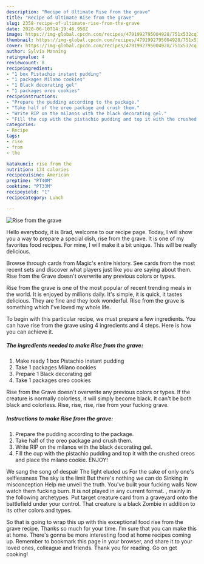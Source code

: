 ```yaml
---
description: "Recipe of Ultimate Rise from the grave"
title: "Recipe of Ultimate Rise from the grave"
slug: 2358-recipe-of-ultimate-rise-from-the-grave
date: 2020-06-10T14:19:46.958Z
image: https://img-global.cpcdn.com/recipes/4791992795004928/751x532cq70/rise-from-the-grave-recipe-main-photo.jpg
thumbnail: https://img-global.cpcdn.com/recipes/4791992795004928/751x532cq70/rise-from-the-grave-recipe-main-photo.jpg
cover: https://img-global.cpcdn.com/recipes/4791992795004928/751x532cq70/rise-from-the-grave-recipe-main-photo.jpg
author: Sylvia Manning
ratingvalue: 4
reviewcount: 8
recipeingredient:
- "1 box Pistachio instant pudding"
- "1 packages Milano cookies"
- "1 Black decorating gel"
- "1 packages oreo cookies"
recipeinstructions:
- "Prepare the pudding according to the package."
- "Take half of the oreo package and crush them."
- "Write RIP on the milanos with the black decorating gel."
- "Fill the cup with the pistachio pudding and top it with the crushed oreos and place the milano cookie. ENJOY!"
categories:
- Recipe
tags:
- rise
- from
- the

katakunci: rise from the 
nutrition: 134 calories
recipecuisine: American
preptime: "PT40M"
cooktime: "PT33M"
recipeyield: "1"
recipecategory: Lunch

---
```



![Rise from the grave](https://img-global.cpcdn.com/recipes/4791992795004928/751x532cq70/rise-from-the-grave-recipe-main-photo.jpg)

Hello everybody, it is Brad, welcome to our recipe page. Today, I will show you a way to prepare a special dish, rise from the grave. It is one of my favorites food recipes. For mine, I will make it a bit unique. This will be really delicious.

Browse through cards from Magic&#39;s entire history. See cards from the most recent sets and discover what players just like you are saying about them. Rise from the Grave doesn&#39;t overwrite any previous colors or types.

Rise from the grave is one of the most popular of recent trending meals in the world. It is enjoyed by millions daily. It's simple, it is quick, it tastes delicious. They are fine and they look wonderful. Rise from the grave is something which I've loved my whole life.


To begin with this particular recipe, we must prepare a few ingredients. You can have rise from the grave using 4 ingredients and 4 steps. Here is how you can achieve it.

<!--inarticleads1-->

##### The ingredients needed to make Rise from the grave:

1. Make ready 1 box Pistachio instant pudding
1. Take 1 packages Milano cookies
1. Prepare 1 Black decorating gel
1. Take 1 packages oreo cookies


Rise from the Grave doesn&#39;t overwrite any previous colors or types. If the creature is normally colorless, it will simply become black. It can&#39;t be both black and colorless. Rise, rise, rise, rise from your fucking grave. 

<!--inarticleads2-->

##### Instructions to make Rise from the grave:

1. Prepare the pudding according to the package.
1. Take half of the oreo package and crush them.
1. Write RIP on the milanos with the black decorating gel.
1. Fill the cup with the pistachio pudding and top it with the crushed oreos and place the milano cookie. ENJOY!


We sang the song of despair The light eluded us For the sake of only one&#39;s selflessness The sky is the limit But there&#39;s nothing we can do Sinking in misconception Help me unveil the truth. You&#39;ve built your fucking walls Now watch them fucking burn. It is not played in any current format. , mainly in the following archetypes. Put target creature card from a graveyard onto the battlefield under your control. That creature is a black Zombie in addition to its other colors and types. 

So that is going to wrap this up with this exceptional food rise from the grave recipe. Thanks so much for your time. I'm sure that you can make this at home. There's gonna be more interesting food at home recipes coming up. Remember to bookmark this page in your browser, and share it to your loved ones, colleague and friends. Thank you for reading. Go on get cooking!
